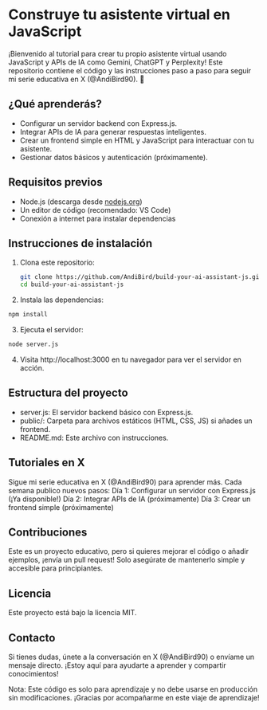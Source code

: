 # Construye tu asistente virtual en JavaScript

¡Bienvenido al tutorial para crear tu propio asistente virtual usando JavaScript y APIs de IA como Gemini, ChatGPT y Perplexity! Este repositorio contiene el código y las instrucciones paso a paso para seguir mi serie educativa en X (@AndiBird90). 🚀

## ¿Qué aprenderás?
- Configurar un servidor backend con Express.js.
- Integrar APIs de IA para generar respuestas inteligentes.
- Crear un frontend simple en HTML y JavaScript para interactuar con tu asistente.
- Gestionar datos básicos y autenticación (próximamente).

## Requisitos previos
- Node.js (descarga desde [nodejs.org](https://nodejs.org))
- Un editor de código (recomendado: VS Code)
- Conexión a internet para instalar dependencias

## Instrucciones de instalación
1. Clona este repositorio:
   ```bash
   git clone https://github.com/AndiBird/build-your-ai-assistant-js.git
   cd build-your-ai-assistant-js
   ```
2. Instala las dependencias:
  ```bash
  npm install
  ```
3. Ejecuta el servidor:
  ```bash
  node server.js
  ```

4. Visita http://localhost:3000 en tu navegador para ver el servidor en acción.

## Estructura del proyecto
- server.js: El servidor backend básico con Express.js.
- public/: Carpeta para archivos estáticos (HTML, CSS, JS) si añades un frontend.
- README.md: Este archivo con instrucciones.

## Tutoriales en X
Sigue mi serie educativa en X (@AndiBird90) para aprender más. Cada semana publico nuevos pasos:
Día 1: Configurar un servidor con Express.js (¡Ya disponible!)
Día 2: Integrar APIs de IA (próximamente)
Día 3: Crear un frontend simple (próximamente)

## Contribuciones
Este es un proyecto educativo, pero si quieres mejorar el código o añadir ejemplos, ¡envía un pull request! Solo asegúrate de mantenerlo simple y accesible para principiantes.

## Licencia
Este proyecto está bajo la licencia MIT.

## Contacto
Si tienes dudas, únete a la conversación en X (@AndiBird90) o envíame un mensaje directo. ¡Estoy aquí para ayudarte a aprender y compartir conocimientos!

Nota: Este código es solo para aprendizaje y no debe usarse en producción sin modificaciones. ¡Gracias por acompañarme en este viaje de aprendizaje!
